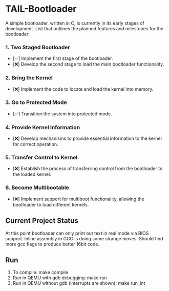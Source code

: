 # TAIL-Bootloader

A simple bootloader, written in C, is currently in its early stages of development. List that outlines the planned features and milestones for the bootloader:

### 1. Two Staged Bootloader
   - [✅] Implement the first stage of the bootloader.
   - [❌] Develop the second stage to load the main bootloader functionality.

### 2. Bring the Kernel
   - [❌] Implement the code to locate and load the kernel into memory.

### 3. Go to Protected Mode
   - [✅] Transition the system into protected mode.

### 4. Provide Kernel Information
   - [❌] Develop mechanisms to provide essential information to the kernel for correct operation.

### 5. Transfer Control to Kernel
   - [❌] Establish the process of transferring control from the bootloader to the loaded kernel.

### 6. Become Multibootable
   - [❌] Implement support for multiboot functionality, allowing the bootloader to load different kernels.

## Current Project Status

At this point bootloader can only print out text in real mode via BIOS support. Inline assembly in GCC is doing some strange moves. Should find more
gcc flags to produce better 16bit code.

## Run

1. To compile: make compile
2. Run in QEMU with gdb debugging: make run
3. Run in QEMU without gdb (interrupts are shown): make run_int

